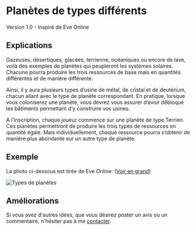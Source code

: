 # Planètes de types différents
Version 1.0 - Inspiré de Eve Online

## Explications

Gazeuses, désertiques, glacées, terrienne, océaniques ou encore de lave,
voilà des exemples de planètes qui peupleront les systèmes solaires. 
Chacune pourra produire les trois ressources de base mais en quantités 
différentes et de manière différente.
 
Ainsi, il y aura plusieurs types d’usine de métal, de cristal et de 
deutérium, chacun allant avec le type de planète correspondant. 
En pratique, lorsque vous coloniserez une planète, vous devrez vous 
assurer d’avoir débloqué les bâtiments permettant d’y construire vos usines.

A l’inscription, chaque joueur commence sur une planète de type Terrien. 
Ces planètes permettront de produire les trois types de ressources en 
quantité égale. Mais individuellement, chaque ressource pourra s’obtenir 
de manière plus abondante sur un autre type de planète.

## Exemple

La photo ci-dessous est tirée de Eve Online: ([Voir en grand](http://img4.hostingpics.net/pics/263630PlanetTable.jpg))

![Types de planètes](/img/kind-planets.jpg)

## Améliorations
Si vous avez d'autres idées, que vous désirez poster un avis ou un commentaire, n'hésiter pas à me [contacter](/#contact).